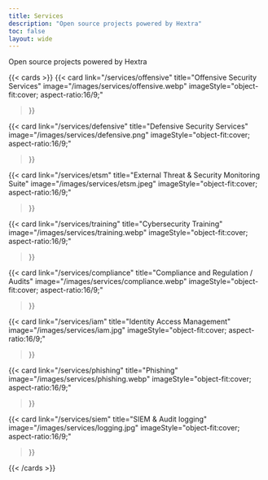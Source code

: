 ```yaml
---
title: Services
description: "Open source projects powered by Hextra"
toc: false
layout: wide
---
```


<div class="hx-mt-4"></div>

<p class="hx-mb-12 hx-text-center hx-text-lg hx-text-gray-500 dark:hx-text-gray-400">
Open source projects powered by Hextra
</p>

{{< cards >}}
  {{< card
        link="/services/offensive"
        title="Offensive Security Services"
        image="/images/services/offensive.webp"
        imageStyle="object-fit:cover; aspect-ratio:16/9;"
  >}}

  {{< card
        link="/services/defensive"
        title="Defensive Security Services"
        image="/images/services/defensive.png"
        imageStyle="object-fit:cover; aspect-ratio:16/9;"
  >}}

  {{< card
        link="/services/etsm"
        title="External Threat & Security Monitoring Suite"
        image="/images/services/etsm.jpeg"
        imageStyle="object-fit:cover; aspect-ratio:16/9;"
  >}}

  {{< card
        link="/services/training"
        title="Cybersecurity Training"
        image="/images/services/training.webp"
        imageStyle="object-fit:cover; aspect-ratio:16/9;"
  >}}

  {{< card
        link="/services/compliance"
        title="Compliance and Regulation / Audits"
        image="/images/services/compliance.webp"
        imageStyle="object-fit:cover; aspect-ratio:16/9;"
  >}}

  {{< card
        link="/services/iam"
        title="Identity Access Management"
        image="/images/services/iam.jpg"
        imageStyle="object-fit:cover; aspect-ratio:16/9;"
  >}}

  {{< card
        link="/services/phishing"
        title="Phishing"
        image="/images/services/phishing.webp"
        imageStyle="object-fit:cover; aspect-ratio:16/9;"
  >}}

  {{< card
        link="/services/siem"
        title="SIEM & Audit logging"
        image="/images/services/logging.jpg"
        imageStyle="object-fit:cover; aspect-ratio:16/9;"
  >}}

{{< /cards >}}


